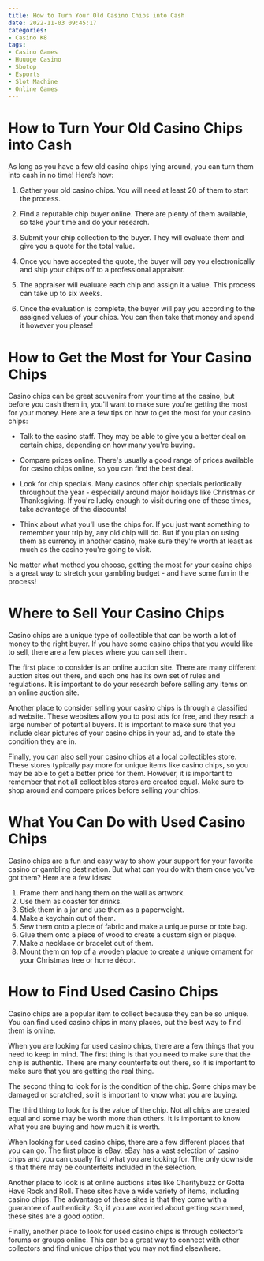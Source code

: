 ```yaml
---
title: How to Turn Your Old Casino Chips into Cash
date: 2022-11-03 09:45:17
categories:
- Casino K8
tags:
- Casino Games
- Huuuge Casino
- Sbotop
- Esports
- Slot Machine
- Online Games
---
```



#  How to Turn Your Old Casino Chips into Cash

As long as you have a few old casino chips lying around, you can turn them into cash in no time! Here’s how:

1. Gather your old casino chips. You will need at least 20 of them to start the process.

2. Find a reputable chip buyer online. There are plenty of them available, so take your time and do your research.

3. Submit your chip collection to the buyer. They will evaluate them and give you a quote for the total value.

4. Once you have accepted the quote, the buyer will pay you electronically and ship your chips off to a professional appraiser.

5. The appraiser will evaluate each chip and assign it a value. This process can take up to six weeks.

6. Once the evaluation is complete, the buyer will pay you according to the assigned values of your chips. You can then take that money and spend it however you please!

#  How to Get the Most for Your Casino Chips

Casino chips can be great souvenirs from your time at the casino, but before you cash them in, you'll want to make sure you're getting the most for your money. Here are a few tips on how to get the most for your casino chips:

- Talk to the casino staff. They may be able to give you a better deal on certain chips, depending on how many you're buying.

- Compare prices online. There's usually a good range of prices available for casino chips online, so you can find the best deal.

- Look for chip specials. Many casinos offer chip specials periodically throughout the year - especially around major holidays like Christmas or Thanksgiving. If you're lucky enough to visit during one of these times, take advantage of the discounts!

- Think about what you'll use the chips for. If you just want something to remember your trip by, any old chip will do. But if you plan on using them as currency in another casino, make sure they're worth at least as much as the casino you're going to visit.

No matter what method you choose, getting the most for your casino chips is a great way to stretch your gambling budget - and have some fun in the process!

#  Where to Sell Your Casino Chips

Casino chips are a unique type of collectible that can be worth a lot of money to the right buyer. If you have some casino chips that you would like to sell, there are a few places where you can sell them.

The first place to consider is an online auction site. There are many different auction sites out there, and each one has its own set of rules and regulations. It is important to do your research before selling any items on an online auction site.

Another place to consider selling your casino chips is through a classified ad website. These websites allow you to post ads for free, and they reach a large number of potential buyers. It is important to make sure that you include clear pictures of your casino chips in your ad, and to state the condition they are in.

Finally, you can also sell your casino chips at a local collectibles store. These stores typically pay more for unique items like casino chips, so you may be able to get a better price for them. However, it is important to remember that not all collectibles stores are created equal. Make sure to shop around and compare prices before selling your chips.

#  What You Can Do with Used Casino Chips

Casino chips are a fun and easy way to show your support for your favorite casino or gambling destination. But what can you do with them once you've got them? Here are a few ideas:

1. Frame them and hang them on the wall as artwork.
2. Use them as coaster for drinks.
3. Stick them in a jar and use them as a paperweight.
4. Make a keychain out of them.
5. Sew them onto a piece of fabric and make a unique purse or tote bag.
6. Glue them onto a piece of wood to create a custom sign or plaque.
7. Make a necklace or bracelet out of them.
8. Mount them on top of a wooden plaque to create a unique ornament for your Christmas tree or home décor.

#  How to Find Used Casino Chips

Casino chips are a popular item to collect because they can be so unique. You can find used casino chips in many places, but the best way to find them is online.

When you are looking for used casino chips, there are a few things that you need to keep in mind. The first thing is that you need to make sure that the chip is authentic. There are many counterfeits out there, so it is important to make sure that you are getting the real thing.

The second thing to look for is the condition of the chip. Some chips may be damaged or scratched, so it is important to know what you are buying.

The third thing to look for is the value of the chip. Not all chips are created equal and some may be worth more than others. It is important to know what you are buying and how much it is worth.

When looking for used casino chips, there are a few different places that you can go. The first place is eBay. eBay has a vast selection of casino chips and you can usually find what you are looking for. The only downside is that there may be counterfeits included in the selection.

Another place to look is at online auctions sites like Charitybuzz or Gotta Have Rock and Roll. These sites have a wide variety of items, including casino chips. The advantage of these sites is that they come with a guarantee of authenticity. So, if you are worried about getting scammed, these sites are a good option.

Finally, another place to look for used casino chips is through collector’s forums or groups online. This can be a great way to connect with other collectors and find unique chips that you may not find elsewhere.